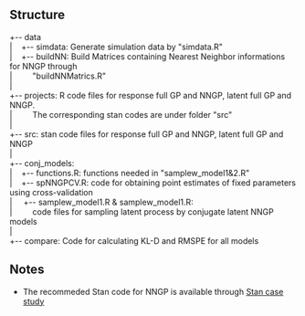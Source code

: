 
Structure
------------------
+-- data<br />
|   &nbsp;&nbsp; +-- simdata: Generate simulation data by "simdata.R"<br />
|   &nbsp; &nbsp;+-- buildNN: Build Matrices containing Nearest Neighbor informations for NNGP through<br />
|    &nbsp; &nbsp;  &nbsp;   &nbsp;         "buildNNMatrics.R"<br />
|<br />
+-- projects: R code files for response full GP and NNGP, latent full GP and NNGP.<br />
|    &nbsp; &nbsp; &nbsp;  &nbsp;      The corresponding stan codes are under folder "src"<br />
|<br />
+-- src: stan code files for response full GP and NNGP, latent full GP and NNGP<br />
|<br />
+-- conj_models:<br />
|         &nbsp;&nbsp;      +-- functions.R: functions needed in "samplew_model1&2.R"<br />
|         &nbsp;&nbsp;      +-- spNNGPCV.R: code for obtaining point estimates of fixed parameters using cross-validation<br />
|         &nbsp; &nbsp;      +-- samplew_model1.R & samplew_model1.R:<br />
|         &nbsp;    &nbsp;  &nbsp; &nbsp;    code files for sampling latent process by conjugate latent NNGP models<br />
|<br />
+-- compare:  Code for calculating KL-D and RMSPE for all models<br />


Notes
---------
* The recommeded Stan code for NNGP is available through [Stan case study](http://mc-stan.org/users/documentation/case-studies/nngp.html)





